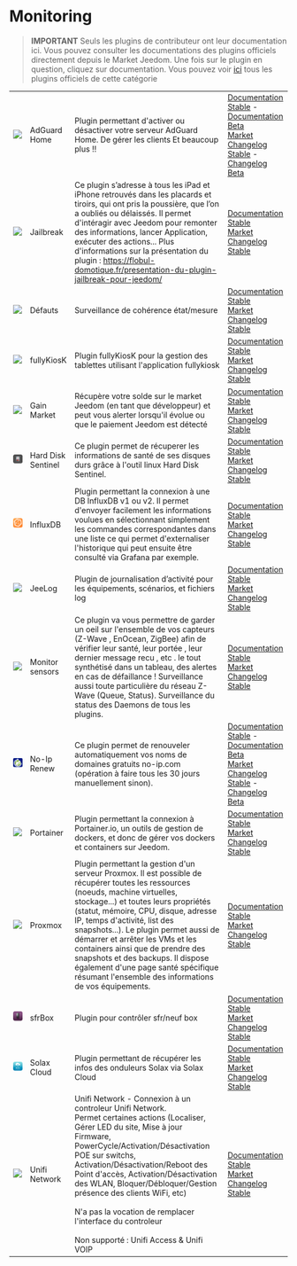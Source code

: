 
# Monitoring


>**IMPORTANT**
>Seuls les plugins de contributeur ont leur documentation ici. Vous pouvez consulter les documentations des plugins officiels directement depuis le Market Jeedom. Une fois sur le plugin en question, cliquez sur documentation.
>Vous pouvez voir [ici](https://market.jeedom.com/index.php?v=d&p=market&type=plugin&categorie=monitoring) tous les plugins officiels de cette catégorie


| | | | |
|--- | --- | --- | ---|
|<img src="AdGuard/AdGuard_icon.png" class="pluginLogo" width="100" />|AdGuard Home|Plugin permettant d'activer ou désactiver votre serveur AdGuard Home. De gérer les clients Et beaucoup plus !!|[Documentation Stable](https://nebzhb.github.io/jeedom_docs/plugins/AdGuard/fr_FR/) - [Documentation Beta](https://nebzhb.github.io/jeedom_docs/plugins/AdGuard/fr_FR/)<br/>[Market](https://market.jeedom.com/index.php?v=d&p=market_display&id=4196)<br/>[Changelog Stable](https://nebzhb.github.io/jeedom_docs/plugins/AdGuard/fr_FR/changelog) - [Changelog Beta](https://nebzhb.github.io/jeedom_docs/plugins/AdGuard/fr_FR/changelog)|
|<img src="Jailbreak/Jailbreak_icon.png" class="pluginLogo" width="100" />|Jailbreak|Ce plugin s’adresse à tous les iPad et iPhone retrouvés dans les placards et tiroirs, qui ont pris la poussière, que l’on a oubliés ou délaissés. Il permet d'intéragir avec Jeedom pour remonter des informations, lancer Application, exécuter des actions... Plus d'informations sur la présentation du plugin : https://flobul-domotique.fr/presentation-du-plugin-jailbreak-pour-jeedom/|[Documentation Stable](https://flobul-domotique.fr/documentation-du-plugin-jailbreak-pour-jeedom/)<br/>[Market](https://market.jeedom.com/index.php?v=d&p=market_display&id=3928)<br/>[Changelog Stable](https://flobul-domotique.fr/liste-des-versions-du-plugin-jailbreak-pour-jeedom/)|
|<img src="defauts/defauts_icon.png" class="pluginLogo" width="100" />|Défauts|Surveillance de cohérence état/mesure|[Documentation Stable](https://ktn001.github.io/fr_FR/defauts/index.html)<br/>[Market](https://market.jeedom.com/index.php?v=d&p=market_display&id=4147)<br/>[Changelog Stable](https://ktn001.github.io/fr_FR/defauts/changelog.html)|
|<img src="fullyKiosK/fullyKiosK_icon.png" class="pluginLogo" width="100" />|fullyKiosK|Plugin fullyKiosK pour la gestion des tablettes utilisant l'application fullykiosk|[Documentation Stable](https://sebsst.github.io/fullyKiosK/fr_FR/)<br/>[Market](https://market.jeedom.com/index.php?v=d&p=market_display&id=3406)<br/>[Changelog Stable](https://sebsst.github.io/fullyKiosK/fr_FR/changelog)|
|<img src="gain_market/gain_market_icon.png" class="pluginLogo" width="100" />|Gain Market|Récupère votre solde sur le market Jeedom (en tant que développeur) et peut vous alerter lorsqu'il évolue ou que le paiement Jeedom est détecté|[Documentation Stable](https://frixo3190.github.io/jeedom_plugins/gain_market/docs/fr_FR/)<br/>[Market](https://market.jeedom.com/index.php?v=d&p=market_display&id=4228)<br/>[Changelog Stable](https://frixo3190.github.io/jeedom_plugins/gain_market/docs/fr_FR/#changelog)|
|<img src="hdsentinel/hdsentinel_icon.png" class="pluginLogo" width="100" />|Hard Disk Sentinel|Ce plugin permet de récuperer les informations de santé de ses disques durs grâce à l'outil linux Hard Disk Sentinel.|[Documentation Stable](https://flobul-domotique.fr/presentation-et-documentation-du-plugin-hdsentinel-pour-jeedom/)<br/>[Market](https://market.jeedom.com/index.php?v=d&p=market_display&id=4247)<br/>[Changelog Stable](https://flobul-domotique.fr/liste-des-versions-du-plugin-hdsentinel-pour-jeedom/)|
|<img src="influxdb/influxdb_icon.png" class="pluginLogo" width="100" />|InfluxDB|Plugin permettant la connexion à une DB InfluxDB v1 ou v2. Il permet d'envoyer facilement les informations voulues en sélectionnant simplement les commandes correspondantes dans une liste ce qui permet d'externaliser l'historique qui peut ensuite être consulté via Grafana par exemple.|[Documentation Stable](https://mips2648.github.io/jeedom-plugins-docs/influxdb/fr_FR/)<br/>[Market](https://market.jeedom.com/index.php?v=d&p=market_display&id=3935)<br/>[Changelog Stable](https://mips2648.github.io/jeedom-plugins-docs/influxdb/fr_FR/changelog)|
|<img src="jeelog/jeelog_icon.png" class="pluginLogo" width="100" />|JeeLog|Plugin de journalisation d’activité pour les équipements, scénarios, et fichiers log|[Documentation Stable](https://kiboost.github.io/jeedom_docs/plugins/jeelog/fr_FR/)<br/>[Market](https://market.jeedom.com/index.php?v=d&p=market_display&id=3362)<br/>[Changelog Stable](https://kiboost.github.io/jeedom_docs/plugins/jeelog/fr_FR/changelog.html)|
|<img src="monitorsensor/monitorsensor_icon.png" class="pluginLogo" width="100" />|Monitor sensors|Ce plugin va vous permettre de garder un oeil sur l'ensemble de vos capteurs (Z-Wave , EnOcean, ZigBee) afin de vérifier leur santé, leur portée , leur dernier message recu , etc . le tout synthétisé dans un tableau, des alertes en cas de défaillance ! Surveillance aussi toute particulière du réseau Z-Wave (Queue, Status). Surveillance du status des Daemons de tous les plugins.|[Documentation Stable](https://frixo3190.github.io/jeedom_plugins/monitor_sensors/docs/fr_FR/)<br/>[Market](https://market.jeedom.com/index.php?v=d&p=market_display&id=4207)<br/>[Changelog Stable](https://frixo3190.github.io/jeedom_plugins/monitor_sensors/docs/fr_FR/#changelog)|
|<img src="noip/noip_icon.png" class="pluginLogo" width="100" />|No-Ip Renew|Ce plugin permet de renouveler automatiquement vos noms de domaines gratuits no-ip.com (opération à faire tous les 30 jours manuellement sinon).|[Documentation Stable](https://tomitomas.github.io/jeedom_doc/NoIp/fr_FR/) - [Documentation Beta](https://tomitomas.github.io/jeedom_doc/NoIp/fr_FR/)<br/>[Market](https://market.jeedom.com/index.php?v=d&p=market_display&id=4112)<br/>[Changelog Stable](https://tomitomas.github.io/jeedom_doc/NoIp/fr_FR/changelog) - [Changelog Beta](https://tomitomas.github.io/jeedom_doc/NoIp/fr_FR/changelog_beta)|
|<img src="portainer/portainer_icon.png" class="pluginLogo" width="100" />|Portainer|Plugin permettant la connexion à Portainer.io, un outils de gestion de dockers, et donc de gérer vos dockers et containers sur Jeedom.|[Documentation Stable](https://mips2648.github.io/jeedom-plugins-docs/portainer/fr_FR/)<br/>[Market](https://market.jeedom.com/index.php?v=d&p=market_display&id=3931)<br/>[Changelog Stable](https://mips2648.github.io/jeedom-plugins-docs/portainer/fr_FR/changelog)|
|<img src="proxmox/proxmox_icon.png" class="pluginLogo" width="100" />|Proxmox|Plugin permettant la gestion d'un serveur Proxmox. Il est possible de récupérer toutes les ressources (noeuds, machine virtuelles, stockage...) et toutes leurs propriétés (statut, mémoire, CPU, disque, adresse IP, temps d'activité, list des snapshots...). Le plugin permet aussi de démarrer et arrêter les VMs et les containers ainsi que de prendre des snapshots et des backups. Il dispose également d'une page santé spécifique résumant l'ensemble des informations de vos équipements.|[Documentation Stable](https://mips2648.github.io/jeedom-plugins-docs/proxmox/fr_FR/)<br/>[Market](https://market.jeedom.com/index.php?v=d&p=market_display&id=3835)<br/>[Changelog Stable](https://mips2648.github.io/jeedom-plugins-docs/proxmox/fr_FR/changelog)|
|<img src="sfrBox/sfrBox_icon.png" class="pluginLogo" width="100" />|sfrBox|Plugin pour contrôler sfr/neuf box|[Documentation Stable](https://limad.github.io/plugins-docs/plugin-sfrBox/)<br/>[Market](https://market.jeedom.com/index.php?v=d&p=market_display&id=3752)<br/>[Changelog Stable](https://limad.github.io/plugins-docs/plugin-sfrBox/fr_FR/changelog.html)|
|<img src="solaxcloud/solaxcloud_icon.png" class="pluginLogo" width="100" />|Solax Cloud|Plugin permettant de récupérer les infos des onduleurs Solax via Solax Cloud|[Documentation Stable](https://phroc.github.io/Jeedom_Solaxcloud/fr_FR/)<br/>[Market](https://market.jeedom.com/index.php?v=d&p=market_display&id=4049)<br/>[Changelog Stable](https://phroc.github.io/Jeedom_Solaxcloud/fr_FR/changelog)|
|<img src="unifi/unifi_icon.png" class="pluginLogo" width="100" />|Unifi Network|Unifi Network - Connexion à un controleur Unifi Network.<br/>Permet certaines actions (Localiser, Gérer LED du site, Mise à jour Firmware, PowerCycle/Activation/Désactivation POE sur switchs, Activation/Désactivation/Reboot des Point d'accès, Activation/Désactivation des WLAN, Bloquer/Débloquer/Gestion présence des clients WiFi, etc)<br/><br/>N'a pas la vocation de remplacer l'interface du controleur<br/><br/>Non supporté : Unifi Access & Unifi VOIP|[Documentation Stable](https://nebzhb.github.io/jeedom_docs/plugins/unifi/fr_FR/)<br/>[Market](https://market.jeedom.com/index.php?v=d&p=market_display&id=3433)<br/>[Changelog Stable](https://nebzhb.github.io/jeedom_docs/plugins/unifi/fr_FR/changelog)|
